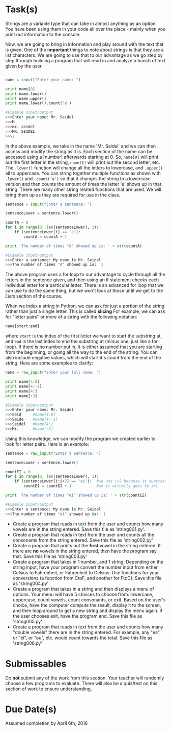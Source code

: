 # Task(s)
Strings are a variable type that can take in almost anything as an option.  You have been using them in your code all over the place - mainly when you print out information to the console.

Now, we are going to bring in information and play around with the text that is given.  One of the **important** things to note about strings is that they are a list characters.  We are going to use that to our advantage as we go step by step through building a program that will read in and analyze a bunch of text given by the user.

```python

name = input("Enter your name: ")

print name[0]
print name.lower()
print name.upper()
print name.lower().count('e')

#Example input/output
>>>Enter your name: Mr. Seidel
>>>M
>>>mr. seidel
>>>MR. SEIDEL
>>>2

```
In the above example, we take in the name 'Mr. Seidel' and we can then access and modify the string as it is.  Each section of the name can be accessed using a [number] afterwards starting at 0.  So, ```name[0]``` will print out the first letter in the string, ```name[1]``` will print out the second letter, etc. The ```.lower()``` function will change all the letters to lowercase, and ```.upper()``` all to uppercase.  You can string together multiple functions as shown with ```.lower()``` and ```.count('e')``` so that it changes the string to a lowercase version and then counts the amount of times the letter 'e' shows up in that string.  There are many other string related functions that are used.  We will bring them up as they are required for use in the class.

```python
sentence = input("Enter a sentence: ")

sentenceLower = sentence.lower()

countA = 0
for i in range(0, len(sentenceLower), 1):
	if (sentenceLower[i] == 'a'):
		countA = countA + 1

print 'The number of times "A" showed up is: ' + str(countA)

#Example input/output
>>>Enter a sentence: My name is Mr. Seidel
>>>The number of times "A" showed up is:  1

```

The above program uses a for loop to our advantage to cycle through all the letters in the sentence given, and then using an if statement checks each individual letter for a particular letter.  There is an advanced for loop that we can use to do the same thing, but we won't look at those until we get to the _Lists_ section of the course.

When we index a string in Python, we can ask for just a portion of the string rather than just a single letter.  This is called **slicing**  For example, we can ask for "letter pairs" or more of a string with the following notation:

```python
name[start:end]
```
where ```start``` is the index of the first letter we want to start the substring at, and ```end``` is the last index to end the substring at (minus one, just like a for loop).  If there is no number put in, it is either assumed that you are starting from the beginning, or going all the way to the end of the string.  You can also include negative values, which will start it's count from the end of the string.  Here are some examples to clarify:

```python
name = raw_input("Enter your full name: ")

print name[4:8]
print name[4:-1]
print name[4:]
print name[:3]

#Example input/output
>>>Enter your name: Mr. Seidel
>>>Seid		#name[4:8]
>>>Seide	#name[4:-1]
>>>Seidel	#name[4:]
>>>Mr.		#name[:3]
```

Using this knowledge, we can modify the program we created earlier to look for letter pairs.  Here is an example:

```python
sentence = raw_input("Enter a sentence: ")

sentenceLower = sentence.lower()

countEI = 0
for i in range(0, len(sentenceLower), 1):
	if (sentenceLower[i:i+2] == 'ei'):	#we use i+2 because it subtracts one
		countEI = countEI + 1		    #so it actually goes to i+1

print 'The number of times "ei" showed up is: ' + str(countEI)

#Example input/output
>>>Enter a sentence: My name is Mr. Seidel
>>>The number of times "ei" showed up is:  1

```

* Create a program that reads in text from the user and counts how many vowels are in the string entered.  Save this file as 'string001.py'.
* Create a program that reads in text from the user and counts all the consonants from the string entered.  Save this file as 'string002.py'
* Create a program that prints out the **first** vowel in the string entered.  If there are **no** vowels in the string entered, then have the program say that.  Save this file as 'string003.py'
* Create a program that takes in 1 number, and 1 string.  Depending on the string input, have your program convert the number input from either Celsius to Fahrenheit, or Fahrenheit to Celsius.  Use functions for your conversions (a function from CtoF, and another for FtoC).  Save this file as 'string004.py'
* Create a program that takes in a string and then displays a menu of options.  Your menu will have 5 choices to choose from: lowercase, uppercase, count vowels, count consonants, or exit.  Based on the user's choice, have the computer compute the result, display it to the screen, and then loop around to get a new string and display the menu again.  If the user chooses exit, have the program end.  Save this file as 'string005.py'
* Create a program that reads in text from the user and counts how many "double vowels" there are in the string entered.  For example, any "ea", or "ei", or "ou", etc. would count towards the total.  Save this file as 'string006.py'

# Submissables
Do **not** submit any of the work from this section.  Your teacher will randomly choose a few programs to evaluate.  There will also be a quiz/test on this section of work to ensure understanding.

# Due Date(s)
Assumed completion by April 6th, 2016
